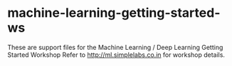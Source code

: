 # machine-learning-getting-started-ws
These are support files for the Machine Learning / Deep Learning Getting Started Workshop
Refer to http://ml.simplelabs.co.in for workshop details.

